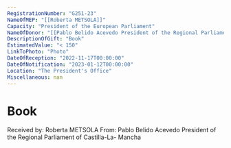 ```yaml
---
RegistrationNumber: "G251-23"
NameOfMEP: "[[Roberta METSOLA]]"
Capacity: "President of the European Parliament"
NameOfDonor: "[[Pablo Belido Acevedo President of the Regional Parliament of Castilla-La- Mancha]]"
DescriptionOfGift: "Book"
EstimatedValue: "< 150"
LinkToPhoto: "Photo"
DateOfReception: "2022-11-17T00:00:00"
DateOfNotification: "2023-01-12T00:00:00"
Location: "The President's Office"
Miscellaneous: nan
---
```


# Book

Received by: Roberta METSOLA
From: Pablo Belido Acevedo President of the Regional Parliament of Castilla-La- Mancha

